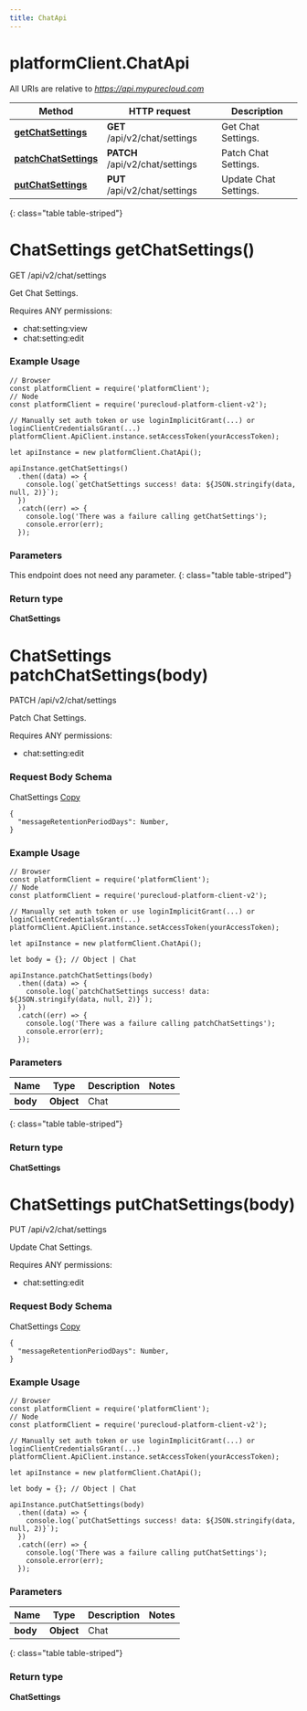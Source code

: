 ```yaml
---
title: ChatApi
---
```

# platformClient.ChatApi

All URIs are relative to *https://api.mypurecloud.com*

| Method | HTTP request | Description |
| ------------- | ------------- | ------------- |
[**getChatSettings**](ChatApi.html#getChatSettings) | **GET** /api/v2/chat/settings | Get Chat Settings.
[**patchChatSettings**](ChatApi.html#patchChatSettings) | **PATCH** /api/v2/chat/settings | Patch Chat Settings.
[**putChatSettings**](ChatApi.html#putChatSettings) | **PUT** /api/v2/chat/settings | Update Chat Settings.
{: class="table table-striped"}

<a name="getChatSettings"></a>

# ChatSettings getChatSettings()



GET /api/v2/chat/settings

Get Chat Settings.



Requires ANY permissions: 

* chat:setting:view
* chat:setting:edit



### Example Usage

```{"language":"javascript"}
// Browser
const platformClient = require('platformClient');
// Node
const platformClient = require('purecloud-platform-client-v2');

// Manually set auth token or use loginImplicitGrant(...) or loginClientCredentialsGrant(...)
platformClient.ApiClient.instance.setAccessToken(yourAccessToken);

let apiInstance = new platformClient.ChatApi();

apiInstance.getChatSettings()
  .then((data) => {
    console.log(`getChatSettings success! data: ${JSON.stringify(data, null, 2)}`);
  })
  .catch((err) => {
    console.log('There was a failure calling getChatSettings');
    console.error(err);
  });
```

### Parameters

This endpoint does not need any parameter.
{: class="table table-striped"}

### Return type

**ChatSettings**

<a name="patchChatSettings"></a>

# ChatSettings patchChatSettings(body)



PATCH /api/v2/chat/settings

Patch Chat Settings.



Requires ANY permissions: 

* chat:setting:edit


### Request Body Schema

<script type="text/javascript">
	function copyChatSettingsExample() {
		let temp = $("<textarea>");
		$("body").append(temp);
		temp.val($('#ChatSettingsExample').text()).select();
		document.execCommand("copy");
		temp.remove();
		return false;
	}
</script>

ChatSettings <a href="#" onclick="return copyChatSettingsExample()">Copy</a>

<div id="ChatSettingsExample">

```{"language":"json", "maxHeight": "250px"}
{ 
  "messageRetentionPeriodDays": Number, 
}
```

</div>


### Example Usage

```{"language":"javascript"}
// Browser
const platformClient = require('platformClient');
// Node
const platformClient = require('purecloud-platform-client-v2');

// Manually set auth token or use loginImplicitGrant(...) or loginClientCredentialsGrant(...)
platformClient.ApiClient.instance.setAccessToken(yourAccessToken);

let apiInstance = new platformClient.ChatApi();

let body = {}; // Object | Chat

apiInstance.patchChatSettings(body)
  .then((data) => {
    console.log(`patchChatSettings success! data: ${JSON.stringify(data, null, 2)}`);
  })
  .catch((err) => {
    console.log('There was a failure calling patchChatSettings');
    console.error(err);
  });
```

### Parameters


| Name | Type | Description  | Notes |
| ------------- | ------------- | ------------- | ------------- |
 **body** | **Object** | Chat |  |
{: class="table table-striped"}

### Return type

**ChatSettings**

<a name="putChatSettings"></a>

# ChatSettings putChatSettings(body)



PUT /api/v2/chat/settings

Update Chat Settings.



Requires ANY permissions: 

* chat:setting:edit


### Request Body Schema

<script type="text/javascript">
	function copyChatSettingsExample() {
		let temp = $("<textarea>");
		$("body").append(temp);
		temp.val($('#ChatSettingsExample').text()).select();
		document.execCommand("copy");
		temp.remove();
		return false;
	}
</script>

ChatSettings <a href="#" onclick="return copyChatSettingsExample()">Copy</a>

<div id="ChatSettingsExample">

```{"language":"json", "maxHeight": "250px"}
{ 
  "messageRetentionPeriodDays": Number, 
}
```

</div>


### Example Usage

```{"language":"javascript"}
// Browser
const platformClient = require('platformClient');
// Node
const platformClient = require('purecloud-platform-client-v2');

// Manually set auth token or use loginImplicitGrant(...) or loginClientCredentialsGrant(...)
platformClient.ApiClient.instance.setAccessToken(yourAccessToken);

let apiInstance = new platformClient.ChatApi();

let body = {}; // Object | Chat

apiInstance.putChatSettings(body)
  .then((data) => {
    console.log(`putChatSettings success! data: ${JSON.stringify(data, null, 2)}`);
  })
  .catch((err) => {
    console.log('There was a failure calling putChatSettings');
    console.error(err);
  });
```

### Parameters


| Name | Type | Description  | Notes |
| ------------- | ------------- | ------------- | ------------- |
 **body** | **Object** | Chat |  |
{: class="table table-striped"}

### Return type

**ChatSettings**

